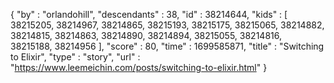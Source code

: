 {
  "by" : "orlandohill",
  "descendants" : 38,
  "id" : 38214644,
  "kids" : [ 38215205, 38214967, 38214865, 38215193, 38215175, 38215065, 38214882, 38214815, 38214863, 38214890, 38214894, 38215055, 38214816, 38215188, 38214956 ],
  "score" : 80,
  "time" : 1699585871,
  "title" : "Switching to Elixir",
  "type" : "story",
  "url" : "https://www.leemeichin.com/posts/switching-to-elixir.html"
}
